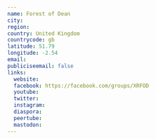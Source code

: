 ```yaml
---
name: Forest of Dean
city:
region:
country: United Kingdom
countrycode: gb
latitude: 51.79
longitude: -2.54
email:
publiciseemail: false
links:
  website:
  facebook: https://facebook.com/groups/XRFOD
  youtube:
  twitter:
  instagram:
  diaspora:
  peertube:
  mastodon:
---
```

